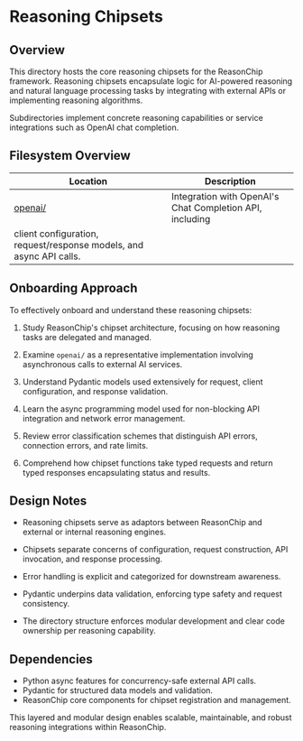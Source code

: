 # Reasoning Chipsets

## Overview

This directory hosts the core reasoning chipsets for the ReasonChip
framework. Reasoning chipsets encapsulate logic for AI-powered reasoning
and natural language processing tasks by integrating with external
APIs or implementing reasoning algorithms.

Subdirectories implement concrete reasoning capabilities or
service integrations such as OpenAI chat completion.

## Filesystem Overview

| Location   | Description                                                   |
|------------|---------------------------------------------------------------|
| [openai/](./openai/) | Integration with OpenAI's Chat Completion API, including
client configuration, request/response models, and async API calls. |

## Onboarding Approach

To effectively onboard and understand these reasoning chipsets:

1. Study ReasonChip's chipset architecture, focusing on how reasoning
   tasks are delegated and managed.

2. Examine `openai/` as a representative implementation involving
   asynchronous calls to external AI services.

3. Understand Pydantic models used extensively for request, client
   configuration, and response validation.

4. Learn the async programming model used for non-blocking API
   integration and network error management.

5. Review error classification schemes that distinguish API errors,
   connection errors, and rate limits.

6. Comprehend how chipset functions take typed requests and return
   typed responses encapsulating status and results.

## Design Notes

- Reasoning chipsets serve as adaptors between ReasonChip and external
  or internal reasoning engines.

- Chipsets separate concerns of configuration, request construction,
  API invocation, and response processing.

- Error handling is explicit and categorized for downstream awareness.

- Pydantic underpins data validation, enforcing type safety and request
  consistency.

- The directory structure enforces modular development and clear code
  ownership per reasoning capability.

## Dependencies

- Python async features for concurrency-safe external API calls.
- Pydantic for structured data models and validation.
- ReasonChip core components for chipset registration and management.

This layered and modular design enables scalable, maintainable, and
robust reasoning integrations within ReasonChip.
